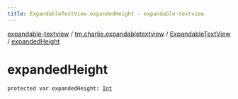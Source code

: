 ```yaml
---
title: ExpandableTextView.expandedHeight - expandable-textview
---
```


[expandable-textview](../../index.html) / [tm.charlie.expandabletextview](../index.html) / [ExpandableTextView](index.html) / [expandedHeight](.)

# expandedHeight

`protected var expandedHeight: `[`Int`](https://kotlinlang.org/api/latest/jvm/stdlib/kotlin/-int/index.html)